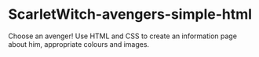 # ScarletWitch-avengers-simple-html
Choose an avenger! Use HTML and CSS to create an information page about him, appropriate colours and images.
